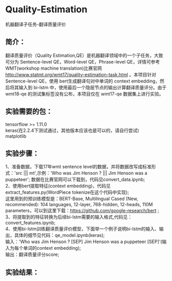 # Quality-Estimation
机器翻译子任务-翻译质量评价<br>

## 简介：
翻译质量评价（Quality Estimation,QE）是机器翻译领域中的一个子任务，大致可分为 Sentence-level QE，Word-level QE，Phrase-level QE，详情可参考WMT(workshop machine translation)比赛官网 http://www.statmt.org/wmt17/quality-estimation-task.html 。本项目针对 Sentence-level QE，使用 bert生成翻译句对中单词的 context embedding，然后将其输入到 bi-lstm 中，使用最后一个隐层节点的输出计算翻译质量评分。由于 wmt18-qe 的测试集标签没有公布，本项目仅在 wmt17-qe 数据集上进行实验。

## 实验需要的包：
tensorflow >= 1.11.0<br>
keras(在2.2.4下测试通过，其他版本应该也是可以的，请自行尝试)<br>
matplotlib<br>

## 实验步骤：
1、准备数据，下载17年wmt sentence level的数据，并将数据改写成标准形式：'src ||| mt',示例：'Who was Jim Henson ? ||| Jim Henson was a puppeteer';
数据在比赛官网可以下载到，代码见convert_data.ipynb;<br>
2、使用bert提取特征(context embedding)，代码见extract_features.py(WordPiece tokenize在这个代码中实现);<br>
这里用到的预训练模型是：BERT-Base, Multilingual Cased (New, recommended): 104 languages, 12-layer, 768-hidden, 12-heads, 110M parameters，可以到这里下载：https://github.com/google-research/bert ;<br>
3、将提取到的特征转换为后续bi-lstm需要的输入格式,代码见：convert_features.ipynb;<br>
4、使用bi-lstm训练翻译质量评价模型，下面举一个例子说明bi-lstm的输入、输出，具体的细节见代码：qe_model.ipynb(keras);<br>
输入：'Who was Jim Henson ? [SEP] Jim Henson was a puppeteer [SEP]'(输入为每个单词的context embedding);<br>
输出：翻译质量评分score;<br>

## 实验结果：

